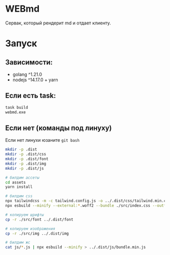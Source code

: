 # WEBmd

Сервак, который рендерит md и отдает клиенту.

# Запуск

## Зависимости:
- golang ^1.21.0
- nodejs ^14.17.0 + yarn

## Eсли есть task:

```bash
task build
webmd.exe
```

## Если нет (команды под линуху)

Если нет линухи юзаните `git bash`

```bash
mkdir -p .dist
mkdir -p .dist/css
mkdir -p .dist/font
mkdir -p .dist/img
mkdir -p .dist/js

# билдим ассеты
cd assets
yarn install

# билдим css
npx tailwindcss -m -c tailwind.config.js -o ../.dist/css/tailwind.min.css
npx esbuild --minify --external:*.woff2 --bundle ./src/index.css --outfile=../.dist/css/bundle.min.css

# копируем шрифты
cp -r ./src/font ../.dist/font

# копируем изображения
cp -r ./src/img ../.dist/img

# билдим жс
cat js/*.js | npx esbuild --minify > ../.dist/js/bundle.min.js
```